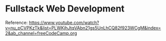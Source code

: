 # Fullstack Web Development

Reference: https://www.youtube.com/watch?v=nu_pCVPKzTk&list=PLWKjhJtqVAbn21gs5UnLhCQ82f923WCgM&index=2&ab_channel=freeCodeCamp.org

